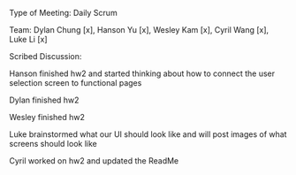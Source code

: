 Type of Meeting: Daily Scrum

Team: Dylan Chung [x], Hanson Yu [x], Wesley Kam [x], Cyril Wang [x], Luke Li [x]

Scribed Discussion:

Hanson finished hw2 and started thinking about how to connect the user selection screen to functional pages

Dylan finished hw2

Wesley finished hw2

Luke brainstormed what our UI should look like and will post images of what screens should look like

Cyril worked on hw2 and updated the ReadMe
